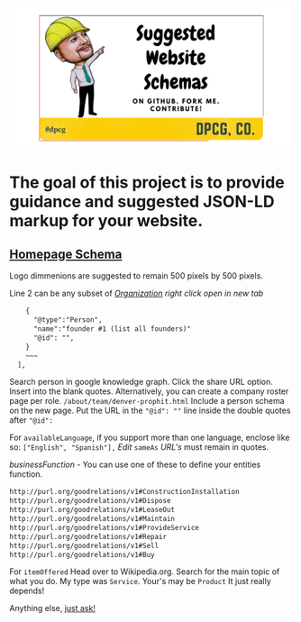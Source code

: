 <p align="center">
  <img src="https://github.com/denverprophitjr/Website-Scemas/blob/main/website-schemas.png" alt="Website SChemas" />
</p>

# The goal of this project is to provide guidance and suggested JSON-LD markup for your website.

## [Homepage Schema](#homepage)
Logo dimmenions are suggested to remain 500 pixels by 500 pixels.

Line 2 can be any subset of [*Organization*](https://schema.org/Organization#subtypes "Organization Sub-Types") _right click open in new tab_
```"founders":[
    {
      "@type":"Person",
      "name":"founder #1 (list all founders)"
      "@id": "",
    }
    ~~~
  ],
  ```
  Search person in google knowledge graph. Click the share URL option. Insert into the blank quotes. Alternatively, you can create a company roster page per role. `/about/team/denver-prophit.html` Include a person schema on the new page. Put the URL in the `"@id": ""` line inside the double quotes after `"@id":`
  
  For `availableLanguage`, if you support more than one language, enclose like so: `["English", "Spanish"],`
  *Edit* `sameAs` *URL's* must remain in quotes.
  
  *businessFunction* - You can use one of these to define your entities function.

```
http://purl.org/goodrelations/v1#ConstructionInstallation
http://purl.org/goodrelations/v1#Dispose
http://purl.org/goodrelations/v1#LeaseOut
http://purl.org/goodrelations/v1#Maintain
http://purl.org/goodrelations/v1#ProvideService
http://purl.org/goodrelations/v1#Repair
http://purl.org/goodrelations/v1#Sell
http://purl.org/goodrelations/v1#Buy
```
For `itemOffered` Head over to Wikipedia.org. Search for the main topic of what you do. My type was `Service`. Your's may be `Product` It just really depends!

Anything else, [just ask!](https://github.com/denverprophitjr/Website-Scemas/discussions "Ask Questions")
